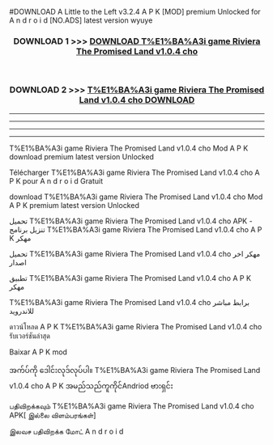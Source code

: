 #DOWNLOAD A Little to the Left v3.2.4 A P K [MOD] premium Unlocked for A n d r o i d [NO.ADS] latest version wyuye 



<div align="center">

<h3>DOWNLOAD 1 >>> <a href="https://downloadmod1.web.app/?judul=T%E1%BA%A3i game Riviera The Promised Land v1.0.4 cho ">DOWNLOAD T%E1%BA%A3i game Riviera The Promised Land v1.0.4 cho </a></h3><br>

<h3>DOWNLOAD 2 >>> <a href="https://downloadmod1.web.app/?judul=T%E1%BA%A3i game Riviera The Promised Land v1.0.4 cho ">T%E1%BA%A3i game Riviera The Promised Land v1.0.4 cho  DOWNLOAD </a></h3>

</div>


----------------------------------------------------------

----------------------------------------------------------

----------------------------------------------------------

----------------------------------------------------------


T%E1%BA%A3i game Riviera The Promised Land v1.0.4 cho  Mod A P K download premium latest version Unlocked

Télécharger T%E1%BA%A3i game Riviera The Promised Land v1.0.4 cho  A P K pour A n d r o i d Gratuit

download T%E1%BA%A3i game Riviera The Promised Land v1.0.4 cho  Mod A P K premium latest version Unlocked

تحميل T%E1%BA%A3i game Riviera The Promised Land v1.0.4 cho  APK - تنزيل برنامج T%E1%BA%A3i game Riviera The Promised Land v1.0.4 cho  A P K مهكر

تحميل T%E1%BA%A3i game Riviera The Promised Land v1.0.4 cho  مهكر اخر اصدار

تطبيق T%E1%BA%A3i game Riviera The Promised Land v1.0.4 cho  A P K مهكر

T%E1%BA%A3i game Riviera The Promised Land v1.0.4 cho  برابط مباشر للاندرويد

ดาวน์โหลด A P K T%E1%BA%A3i game Riviera The Promised Land v1.0.4 cho  รับเวอร์ชันล่าสุด

Baixar A P K mod

အက်ပ်ကို ဒေါင်းလုဒ်လုပ်ပါ။ T%E1%BA%A3i game Riviera The Promised Land v1.0.4 cho  A P K အမည်သည်ကူကိုင်Andriod ဗားရှင်း

பதிவிறக்கவும் T%E1%BA%A3i game Riviera The Promised Land v1.0.4 cho  APK[ இல்லை விளம்பரங்கள்] 
 
இலவச பதிவிறக்க மோட் A n d r o i d




